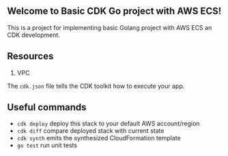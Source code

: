 ## Welcome to Basic CDK Go project with AWS ECS!

This is a project for implementing basic Golang project with AWS ECS an  CDK development.

## Resources
1. VPC

The `cdk.json` file tells the CDK toolkit how to execute your app.

## Useful commands

 * `cdk deploy`      deploy this stack to your default AWS account/region
 * `cdk diff`        compare deployed stack with current state
 * `cdk synth`       emits the synthesized CloudFormation template
 * `go test`         run unit tests
